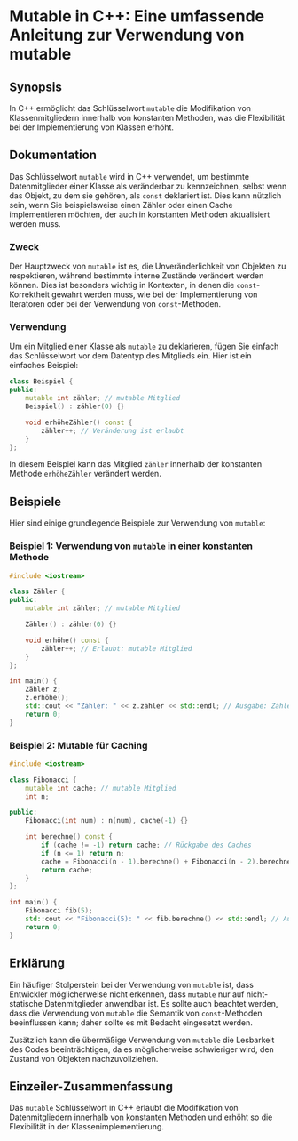 <!--
Meta Description: # Mutable in C++: Eine umfassende Anleitung zur Verwendung von mutable ## Synopsis In C++ ermöglicht das Schlüsselwort `mutable` die Modifikation von ...
Meta Keywords: mutable, von, zähler, die, verwendung
-->

# Mutable in C++: Eine umfassende Anleitung zur Verwendung von mutable

## Synopsis
In C++ ermöglicht das Schlüsselwort `mutable` die Modifikation von Klassenmitgliedern innerhalb von konstanten Methoden, was die Flexibilität bei der Implementierung von Klassen erhöht.

## Dokumentation
Das Schlüsselwort `mutable` wird in C++ verwendet, um bestimmte Datenmitglieder einer Klasse als veränderbar zu kennzeichnen, selbst wenn das Objekt, zu dem sie gehören, als `const` deklariert ist. Dies kann nützlich sein, wenn Sie beispielsweise einen Zähler oder einen Cache implementieren möchten, der auch in konstanten Methoden aktualisiert werden muss.

### Zweck
Der Hauptzweck von `mutable` ist es, die Unveränderlichkeit von Objekten zu respektieren, während bestimmte interne Zustände verändert werden können. Dies ist besonders wichtig in Kontexten, in denen die `const`-Korrektheit gewahrt werden muss, wie bei der Implementierung von Iteratoren oder bei der Verwendung von `const`-Methoden.

### Verwendung
Um ein Mitglied einer Klasse als `mutable` zu deklarieren, fügen Sie einfach das Schlüsselwort vor dem Datentyp des Mitglieds ein. Hier ist ein einfaches Beispiel:

```cpp
class Beispiel {
public:
    mutable int zähler; // mutable Mitglied
    Beispiel() : zähler(0) {}

    void erhöheZähler() const {
        zähler++; // Veränderung ist erlaubt
    }
};
```

In diesem Beispiel kann das Mitglied `zähler` innerhalb der konstanten Methode `erhöheZähler` verändert werden.

## Beispiele
Hier sind einige grundlegende Beispiele zur Verwendung von `mutable`:

### Beispiel 1: Verwendung von `mutable` in einer konstanten Methode

```cpp
#include <iostream>

class Zähler {
public:
    mutable int zähler; // mutable Mitglied

    Zähler() : zähler(0) {}

    void erhöhe() const {
        zähler++; // Erlaubt: mutable Mitglied
    }
};

int main() {
    Zähler z;
    z.erhöhe();
    std::cout << "Zähler: " << z.zähler << std::endl; // Ausgabe: Zähler: 1
    return 0;
}
```

### Beispiel 2: Mutable für Caching

```cpp
#include <iostream>

class Fibonacci {
    mutable int cache; // mutable Mitglied
    int n;

public:
    Fibonacci(int num) : n(num), cache(-1) {}

    int berechne() const {
        if (cache != -1) return cache; // Rückgabe des Caches
        if (n <= 1) return n;
        cache = Fibonacci(n - 1).berechne() + Fibonacci(n - 2).berechne(); // Berechnung und Caching
        return cache;
    }
};

int main() {
    Fibonacci fib(5);
    std::cout << "Fibonacci(5): " << fib.berechne() << std::endl; // Ausgabe: Fibonacci(5): 5
    return 0;
}
```

## Erklärung
Ein häufiger Stolperstein bei der Verwendung von `mutable` ist, dass Entwickler möglicherweise nicht erkennen, dass `mutable` nur auf nicht-statische Datenmitglieder anwendbar ist. Es sollte auch beachtet werden, dass die Verwendung von `mutable` die Semantik von `const`-Methoden beeinflussen kann; daher sollte es mit Bedacht eingesetzt werden.

Zusätzlich kann die übermäßige Verwendung von `mutable` die Lesbarkeit des Codes beeinträchtigen, da es möglicherweise schwieriger wird, den Zustand von Objekten nachzuvollziehen.

## Einzeiler-Zusammenfassung
Das `mutable` Schlüsselwort in C++ erlaubt die Modifikation von Datenmitgliedern innerhalb von konstanten Methoden und erhöht so die Flexibilität in der Klassenimplementierung.